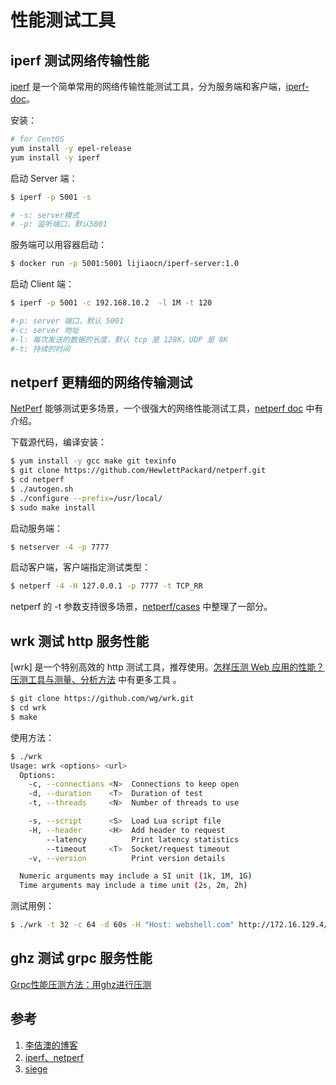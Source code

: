 <!-- toc -->
# 性能测试工具

## iperf 测试网络传输性能

[iperf][2] 是一个简单常用的网络传输性能测试工具，分为服务端和客户端，[iperf-doc][3]。

安装：

```sh
# for CentOS
yum install -y epel-release
yum install -y iperf
```

启动 Server 端：

```sh
$ iperf -p 5001 -s

# -s: server模式
# -p: 监听端口，默认5001
```

服务端可以用容器启动：

```sh
$ docker run -p 5001:5001 lijiaocn/iperf-server:1.0
```

启动 Client 端：

```sh
$ iperf -p 5001 -c 192.168.10.2  -l 1M -t 120

#-p: server 端口，默认 5001
#-c: server 地址
#-l: 每次发送的数据的长度，默认 tcp 是 128K，UDP 是 8K
#-t: 持续的时间
```

## netperf 更精细的网络传输测试

[NetPerf][5] 能够测试更多场景，一个很强大的网络性能测试工具，[netperf doc][7] 中有介绍。

下载源代码，编译安装：

```sh
$ yum install -y gcc make git texinfo
$ git clone https://github.com/HewlettPackard/netperf.git
$ cd netperf
$ ./autogen.sh
$ ./configure --prefix=/usr/local/
$ sudo make install
```

启动服务端：

```sh
$ netserver -4 -p 7777
```

启动客户端，客户端指定测试类型：

```sh
$ netperf -4 -H 127.0.0.1 -p 7777 -t TCP_RR 
```

netperf 的 -t 参数支持很多场景，[netperf/cases][8] 中整理了一部分。

## wrk 测试 http 服务性能

[wrk] 是一个特别高效的 http 测试工具，推荐使用。[怎样压测 Web 应用的性能？压测工具与测量、分析方法][10] 中有更多工具 。

```sh
$ git clone https://github.com/wg/wrk.git
$ cd wrk 
$ make
```

使用方法：

```sh
$ ./wrk
Usage: wrk <options> <url>
  Options:
    -c, --connections <N>  Connections to keep open
    -d, --duration    <T>  Duration of test
    -t, --threads     <N>  Number of threads to use

    -s, --script      <S>  Load Lua script file
    -H, --header      <H>  Add header to request
        --latency          Print latency statistics
        --timeout     <T>  Socket/request timeout
    -v, --version          Print version details

  Numeric arguments may include a SI unit (1k, 1M, 1G)
  Time arguments may include a time unit (2s, 2m, 2h)
```

测试用例：

```sh
$ ./wrk -t 32 -c 64 -d 60s -H "Host: webshell.com" http://172.16.129.4/ping
```

## ghz 测试 grpc 服务性能

[Grpc性能压测方法：用ghz进行压测](https://www.lijiaocn.com/%E6%8A%80%E5%B7%A7/2019/02/22/grpc-benchmark-method.html)

## 参考

1. [李佶澳的博客][1]
2. [iperf、netperf][2]
3. [siege][3]

[1]: https://www.lijiaocn.com "李佶澳的博客"
[2]: https://www.lijiaocn.com/%E6%8A%80%E5%B7%A7/2016/04/08/network-benchmark.html "iperf、netperf等网络性能测试工具的使用"
[3]: https://www.lijiaocn.com/%E9%A1%B9%E7%9B%AE/2018/11/08/kong-features-06-production-and-benchmark.html#%E7%94%A8siege%E8%BF%9B%E8%A1%8C%E6%B5%8B%E8%AF%95 "siege"
[4]: https://iperf.fr/iperf-doc.php "iperf-doc.php"
[5]: https://hewlettpackard.github.io/netperf/ "Netperf Homepage"
[6]: https://github.com/HewlettPackard/netperf "Github NetPerf"
[7]: https://hewlettpackard.github.io/netperf/doc/netperf.html "Care and Feeding of Netperf 2.7.X"
[8]: https://github.com/lijiaocn/workspace/tree/master/net-benckmark/netperf/cases "netperf/cases"
[9]: https://www.lijiaocn.com/%E6%96%B9%E6%B3%95/2018/11/02/webserver-benchmark-method.html#wrk "wrk"
[10]: https://www.lijiaocn.com/%E6%96%B9%E6%B3%95/2018/11/02/webserver-benchmark-method.html "怎样压测Web应用的性能？压测工具与测量、分析方法"
